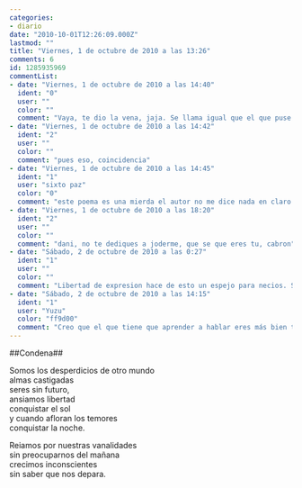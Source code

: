 ```yaml
---
categories:
- diario
date: "2010-10-01T12:26:09.000Z"
lastmod: ""
title: "Viernes, 1 de octubre de 2010 a las 13:26"
comments: 6
id: 1285935969
commentList:
- date: "Viernes, 1 de octubre de 2010 a las 14:40"
  ident: "0"
  user: ""
  color: ""
  comment: "Vaya, te dio la vena, jaja. Se llama igual que el que puse el 20 de septiembre: Condena. Qué coincidencia xD"
- date: "Viernes, 1 de octubre de 2010 a las 14:42"
  ident: "2"
  user: ""
  color: ""
  comment: "pues eso, coincidencia"
- date: "Viernes, 1 de octubre de 2010 a las 14:45"
  ident: "1"
  user: "sixto paz"
  color: "0"
  comment: "este poema es una mierda el autor no me dice nada en claro y deja las cosas sin finalizar creo que tendria que aprender ha a hablar"
- date: "Viernes, 1 de octubre de 2010 a las 18:20"
  ident: "2"
  user: ""
  color: ""
  comment: "dani, no te dediques a joderme, que se que eres tu, cabron"
- date: "Sábado, 2 de octubre de 2010 a las 0:27"
  ident: "1"
  user: ""
  color: ""
  comment: "Libertad de expresion hace de esto un espejo para necios. Si no se sabe quien eres tu critica carece de valor.  \n  \nEl mal anonimo es indiferente, el bien anonimo heroico"
- date: "Sábado, 2 de octubre de 2010 a las 14:15"
  ident: "1"
  user: "Yuzu"
  color: "ff9d00"
  comment: "Creo que el que tiene que aprender a hablar eres más bien tú, porque te expresas como el culo. Así que no te metas tanto con el autor y mira a ver tus fallos, que son cojonudos. Para criticar deberías saber algo sobre el asunto, y de escribir no parece que sepas mucho. ;)"
---
```


##Condena##  
  
Somos los desperdicios de otro mundo  
almas castigadas  
seres sin futuro,  
ansiamos libertad  
conquistar el sol  
y cuando afloran los temores  
conquistar la noche.  
  
Reiamos por nuestras vanalidades  
sin preocuparnos del mañana  
crecimos inconscientes  
sin saber que nos depara.
